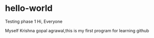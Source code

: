 # hello-world
Testing phase 1
Hi, Everyone

Myself Krishna gopal agrawal,this is my first program for learning github
